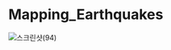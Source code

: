 # Mapping_Earthquakes

![스크린샷(94)](https://user-images.githubusercontent.com/85276431/134839091-ddee15e9-998f-4a9b-b9da-dff27d4d70d6.png)
